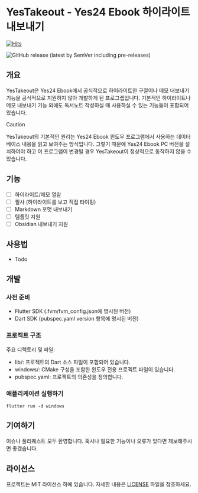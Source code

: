# YesTakeout - Yes24 Ebook 하이라이트 내보내기

[![Hits](https://hits.seeyoufarm.com/api/count/incr/badge.svg?url=https%3A%2F%2Fgithub.com%2FAqudi%2FYesTakeout&count_bg=%233BB4E8&title_bg=%23555555&icon=&icon_color=%23E7E7E7&title=hits&edge_flat=true)](https://hits.seeyoufarm.com)

![GitHub release (latest by SemVer including pre-releases)](https://img.shields.io/github/downloads-pre/Aqudi/YesTakeout/latest/total?style=flat-square)

## 개요

YesTakeout은 Yes24 Ebook에서 공식적으로 하이라이트한 구절이나 메모 내보내기 기능을 
공식적으로 지원하지 않아 개발하게 된 프로그랩입니다. 기본적인 하이라이트나 메모 내보내기 기능 외에도
독서노트 작성하실 때 사용하실 수 있는 기능들이 포함되어 있습니다.

> [!CAUTION]
> YesTakeout의 기본적인 원리는 Yes24 Ebook 윈도우 프로그램에서 사용하는 데이터베이스 내용을 읽고
보여주는 방식입니다. 그렇기 때문에 Yes24 Ebook PC 버전을 설치하여야 하고 이 프로그램이 변경될 경우 YesTakeout이
정상적으로 동작하지 않을 수 있습니다.

## 기능
- [ ] 하이라이트/메모 열람
- [ ] 필사 (하이라이트를 보고 직접 타이핑)
- [ ] Markdown 포맷 내보내기
- [ ] 템플릿 지원
- [ ] Obsidian 내보내기 지원

## 사용법

- Todo

## 개발

### 사전 준비

- Flutter SDK (.fvm/fvm_config.json에 명시된 버전)
- Dart SDK (pubspec.yaml version 항목에 명시된 버전)

### 프로젝트 구조

주요 디렉토리 및 파일:

- lib/: 프로젝트의 Dart 소스 파일이 포함되어 있습니다.
- windows/: CMake 구성을 포함한 윈도우 전용 프로젝트 파일이 있습니다.
- pubspec.yaml: 프로젝트의 의존성을 정의합니다.

### 애플리케이션 실행하기

```shell
flutter run -d windows
```

## 기여하기

이슈나 풀리퀘스트 모두 환영합니다.
혹시나 필요한 기능이나 오류가 있다면 제보해주시면 좋겠습니다.

## 라이선스

프로젝트는 MIT 라이선스 하에 있습니다. 자세한 내용은 [LICENSE](./LICENSE) 파일을 참조하세요.
